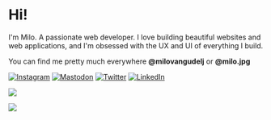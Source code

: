 # Hi!

I'm Milo. A passionate web developer. I love building beautiful websites and web applications, and I'm obsessed with the UX and UI of everything I build.

You can find me pretty much everywhere **@milovangudelj** or **@milo.jpg**


[![Instagram](https://img.shields.io/static/v1?label=&logo=instagram&message=Instagram&logoColor=E4405F&labelColor=ffffff&color=E4405F)](https://instagram.com/milo.jpg)
[![Mastodon](https://img.shields.io/static/v1?label=&logo=mastodon&message=Mastodon&logoColor=6364FF&labelColor=ffffff&color=6364FF)](https://mastodon.social/@ilikemartians)
[![Twitter](https://img.shields.io/static/v1?label=&logo=x&message=Twitter&logoColor=000000&labelColor=ffffff&color=000000)](https://twitter.com/milovangudelj)
[![LinkedIn](https://img.shields.io/badge/LinkedIn-0A66C2)](https://www.linkedin.com/in/milovangudelj/)

![](https://stats.milo.im/api?username=milovangudelj&show_icons=true&theme=github_dark)

![](https://stats.milo.im/api/top-langs/?username=milovangudelj&layout=compact&theme=github_dark&hide=html,css,php&langs_count=6)
